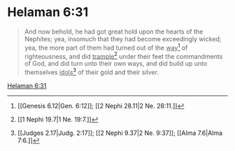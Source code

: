 # Helaman 6:31

> And now behold, he had got great hold upon the hearts of the Nephites; yea, insomuch that they had become exceedingly wicked; yea, the more part of them had turned out of the <u>way</u>[^a] of righteousness, and did <u>trample</u>[^b] under their feet the commandments of God, and did turn unto their own ways, and did build up unto themselves <u>idols</u>[^c] of their gold and their silver.

[Helaman 6:31](https://www.churchofjesuschrist.org/study/scriptures/bofm/hel/6?lang=eng&id=p31#p31)


[^a]: [[Genesis 6.12|Gen. 6:12]]; [[2 Nephi 28.11|2 Ne. 28:11.]]
[^b]: [[1 Nephi 19.7|1 Ne. 19:7.]]
[^c]: [[Judges 2.17|Judg. 2:17]]; [[2 Nephi 9.37|2 Ne. 9:37]]; [[Alma 7.6|Alma 7:6.]]
